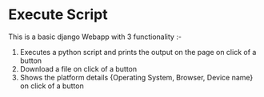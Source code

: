 <h1> Execute Script </h1>
<p>This is a basic django Webapp with 3 functionality :-
  <br>
  <ol>
    <li>Executes a python script and prints the output on the page on click of a button</li>
    <li>Download a file on click of a button</li>
    <li>Shows the platform details {Operating System, Browser, Device name}  on click of a button</li>
  </ol>
</p>
